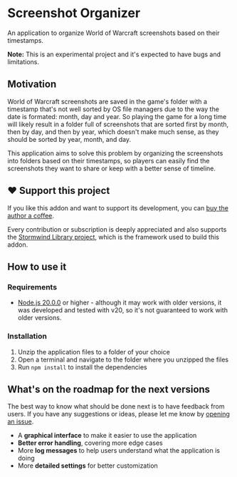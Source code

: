 # Screenshot Organizer

An application to organize World of Warcraft screenshots based on their 
timestamps.

**Note:** This is an experimental project and it's expected to have bugs and
limitations.

## Motivation

World of Warcraft screenshots are saved in the game's folder with a 
timestamp that's not well sorted by OS file managers due to the way the
date is formated: month, day and year. So playing the game for a long time
will likely result in a folder full of screenshots that are sorted first by
month, then by day, and then by year, which doesn't make much sense, as
they should be sorted by year, month, and day.

This application aims to solve this problem by organizing the screenshots
into folders based on their timestamps, so players can easily find the
screenshots they want to share or keep with a better sense of timeline.

## ❤️ Support this project

If you like this addon and want to support its development, you can
[buy the author a coffee](https://github.com/sponsors/adrianocastro189).

Every contribution or subscription is deeply appreciated and also supports
the [Stormwind Library project](https://github.com/adrianocastro189/stormwind-library),
which is the framework used to build this addon.

## How to use it

### Requirements

* [Node.js 20.0.0](https://nodejs.org/) or higher - although it may work 
with older versions, it was developed and tested with v20, so it's not
guaranteed to work with older versions.

### Installation

1. Unzip the application files to a folder of your choice
1. Open a terminal and navigate to the folder where you unzipped the files
1. Run `npm install` to install the dependencies

## What's on the roadmap for the next versions

The best way to know what should be done next is to have feedback from 
users. If you have any suggestions or ideas, please let me know by
[opening an issue](https://github.com/adrianocastro189/screenshot-organizer/issues).

* A **graphical interface** to make it easier to use the application
* **Better error handling**, covering more edge cases
* More **log messages** to help users understand what the application is 
doing
* More **detailed settings** for better customization
